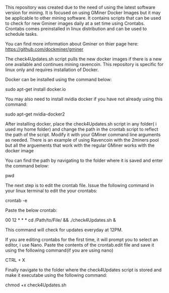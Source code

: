 This repository was created due to the need of using the latest software version for mining. It is focused on using GMiner Docker Images but it may be applicable to other mining software. It contains scripts that can be used to check for new Gminer images daily at a set time using Crontabs. Crontabs comes preinstalled in linux distribution and can be used to schedule tasks. 

You can find more information about Gminer on thier page  here: https://github.com/dockminer/gminer

The check4Updates.sh script pulls the new docker images if there is a new one available and continues mining ravencoin. This repository is specific for linux only and requires installation of Docker. 

Docker can be installed using the command below:

sudo apt-get install docker.io

You may also need to install nvidia docker if you have not already using this command:

sudo apt-get nvidia-docker2

After installing docker, place the check4Updates.sh script in any folder( i used my home folder) and change the path in the crontab script to reflect the path of the script. Modify it with your GMiner command line arguments as needed. There is an example of using Ravencoin with the 2miners pool but all the arguements that work with the regular GMiner works with the docker image

You can find the path by navigating to the folder where it is saved and enter the command below:

pwd

The next step is to edit the crontab file. Issue the following command in your linux terminal to edit the your crontabs:

crontab -e

Paste the below crontab:

00 12 * * * cd /Path/to/File/ && ./check4Updates.sh &

This command will check for updates everyday at 12PM.

If you are editing crontabs for the first time, it will prompt you to select an editor, i use Nano. Paste the contents of the crontab.edit file and save it using the following command(if you are using nano)

CTRL + X

Finally navigate to the folder where the check4Updates script is stored and make it executabe using the following command:

chmod +x check4Updates.sh


